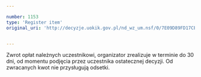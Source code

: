 ```yaml
---

number: 1153
type: 'Register item'
original_uri: 'http://decyzje.uokik.gov.pl/nd_wz_um.nsf/0/7E09D89FD17CED92C12572DD0035E05A?OpenDocument'


---
```


Zwrot opłat należnych uczestnikowi, organizator zrealizuje w terminie do 30 dni, od momentu podjęcia przez uczestnika ostatecznej decyzji. Od zwracanych kwot nie przysługują odsetki.
